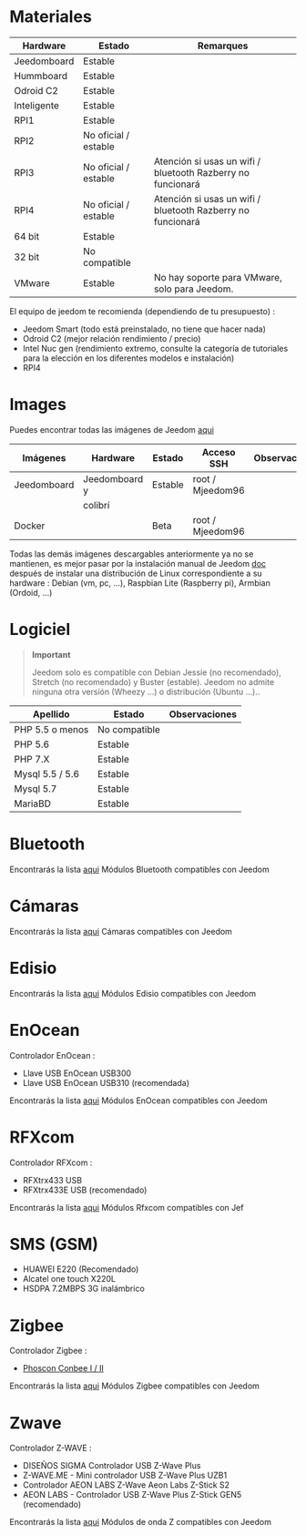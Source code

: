 # Materiales

Hardware | Estado | Remarques
--- | --- | ---
Jeedomboard             | Estable                  |
Hummboard            | Estable                  |
Odroid C2               | Estable                  |                          
Inteligente                   | Estable                  |                          
RPI1                    | Estable                  |                          
RPI2                    | No oficial / estable     |                          
RPI3                    | No oficial / estable     | Atención si usas un wifi / bluetooth Razberry no funcionará
RPI4                    | No oficial / estable     | Atención si usas un wifi / bluetooth Razberry no funcionará
64 bit                 | Estable                  |                          
32 bit                 | No compatible            |                          
VMware                  | Estable                  | No hay soporte para VMware, solo para Jeedom.

El equipo de jeedom te recomienda (dependiendo de tu presupuesto) :

- Jeedom Smart (todo está preinstalado, no tiene que hacer nada)
- Odroid C2 (mejor relación rendimiento / precio)
- Intel Nuc gen (rendimiento extremo, consulte la categoría de tutoriales para la elección en los diferentes modelos e instalación)
- RPI4

#  Images

Puedes encontrar todas las imágenes de Jeedom [aqui](https://images.jeedom.com/)

| Imágenes         | Hardware       | Estado           | Acceso SSH      | Observaciones      |
|----------------|----------------|----------------|----------------|----------------|
| Jeedomboard    | Jeedomboard y | Estable         | root / Mjeedom96 |                |
|                | colibrí   |                |                |                |
| Docker         |                | Beta           | root / Mjeedom96 |                |


Todas las demás imágenes descargables anteriormente ya no se mantienen, es mejor pasar por la instalación manual de Jeedom [doc](https://doc.jeedom.com/es_ES/installation/index) después de instalar una distribución de Linux correspondiente a su hardware : Debian (vm, pc, ...), Raspbian Lite (Raspberry pi), Armbian (Ordoid, ...)

#  Logiciel

> **Important**
>
> Jeedom solo es compatible con Debian Jessie (no recomendado), Stretch (no recomendado) y Buster (estable). Jeedom no admite ninguna otra versión (Wheezy ...) o distribución (Ubuntu ...)..

| Apellido                     | Estado                    | Observaciones                |
|-------------------------|-------------------------|--------------------------|
| PHP 5.5 o menos        | No compatible            |                          |
| PHP 5.6                 | Estable                  |                          |
| PHP 7.X                 | Estable                  |                          |
| Mysql 5.5 / 5.6           | Estable                  |                          |
| Mysql 5.7               | Estable                  |                          |
| MariaBD                 | Estable                  |                          |


# Bluetooth

Encontrarás la lista [aqui](https://doc.jeedom.com/es_ES/blea/equipement.compatible) Módulos Bluetooth compatibles con Jeedom

# Cámaras

Encontrarás la lista [aqui](https://doc.jeedom.com/es_ES/camera/equipement.compatible) Cámaras compatibles con Jeedom

# Edisio

Encontrarás la lista [aqui](https://doc.jeedom.com/es_ES/edisio/equipement.compatible) Módulos Edisio compatibles con Jeedom

# EnOcean

Controlador EnOcean :

-   Llave USB EnOcean USB300
-   Llave USB EnOcean USB310 (recomendada)

Encontrarás la lista [aqui](https://doc.jeedom.com/es_ES/enocean/equipement.compatible) Módulos EnOcean compatibles con Jeedom

# RFXcom

Controlador RFXcom :

-   RFXtrx433 USB
-   RFXtrx433E USB (recomendado)

Encontrarás la lista [aqui](https://doc.jeedom.com/es_ES/rfxcom/equipement.compatible) Módulos Rfxcom compatibles con Jef

# SMS (GSM)

-   HUAWEI E220 (Recomendado)
-   Alcatel one touch X220L
-   HSDPA 7.2MBPS 3G inalámbrico

# Zigbee

Controlador Zigbee :

- [Phoscon Conbee I / II](http://bit.ly/2n4VyWc)

Encontrarás la lista [aqui](https://phoscon.de/en/conbee/compatible) Módulos Zigbee compatibles con Jeedom

# Zwave

Controlador Z-WAVE :

-   DISEÑOS SIGMA Controlador USB Z-Wave Plus
-   Z-WAVE.ME - Mini controlador USB Z-Wave Plus UZB1
-   Controlador AEON LABS Z-Wave Aeon Labs Z-Stick S2
-   AEON LABS - Controlador USB Z-Wave Plus Z-Stick GEN5 (recomendado)

Encontrarás la lista [aqui](https://doc.jeedom.com/es_ES/zwave/equipement.compatible) Módulos de onda Z compatibles con Jeedom
